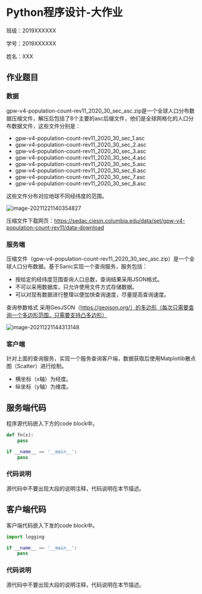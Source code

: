 # Python程序设计-大作业

班级：2019XXXXXX

学号：2019XXXXXX

姓名：XXX

## 作业题目

### 数据

gpw-v4-population-count-rev11_2020_30_sec_asc.zip是一个全球人口分布数据压缩文件，解压后包括了8个主要的asc后缀文件，他们是全球网格化的人口分布数据文件，这些文件分别是：

* gpw-v4-population-count-rev11_2020_30_sec_1.asc
* gpw-v4-population-count-rev11_2020_30_sec_2.asc
* gpw-v4-population-count-rev11_2020_30_sec_3.asc
* gpw-v4-population-count-rev11_2020_30_sec_4.asc
* gpw-v4-population-count-rev11_2020_30_sec_5.asc
* gpw-v4-population-count-rev11_2020_30_sec_6.asc
* gpw-v4-population-count-rev11_2020_30_sec_7.asc
* gpw-v4-population-count-rev11_2020_30_sec_8.asc 

这些文件分布对应地球不同经纬度的范围。

![image-20211221140354827](C:\Users\pirenjie\AppData\Roaming\Typora\typora-user-images\image-20211221140354827.png)

压缩文件下载网页：https://sedac.ciesin.columbia.edu/data/set/gpw-v4-population-count-rev11/data-download

### 服务端

压缩文件（gpw-v4-population-count-rev11_2020_30_sec_asc.zip）是一个全球人口分布数据。基于Sanic实现一个查询服务，服务包括：

* 按给定的经纬度范围查询人口总数，查询结果采用JSON格式。
* 不可以采用数据库，只允许使用文件方式存储数据。
* 可以对现有数据进行整理以便加快查询速度，尽量提高查询速度。

查询参数格式 采用GeoJSON（https://geojson.org/）的多边形（每次只需要查询一个多边形范围，只需要支持凸多边形）

![image-20211221144313148](C:\Users\pirenjie\AppData\Roaming\Typora\typora-user-images\image-20211221144313148.png)

### 客户端

针对上面的查询服务，实现一个服务查询客户端，数据获取后使用Matplotlib散点图（Scatter）进行绘制。

* 横坐标（x轴）为经度。
* 纵坐标（y轴）为维度。

## 服务端代码

程序源代码嵌入下方的code block中。

```python
def fn(x):
    pass

if __name__ == '__main__':
    pass
```

### 代码说明

源代码中不要出现大段的说明注释，代码说明在本节描述。

## 客户端代码

客户端代码嵌入下发的code block中。

```python
import logging

if __name__ == '__main__':
	pass
```

### 代码说明

源代码中不要出现大段的说明注释，代码说明在本节描述。

